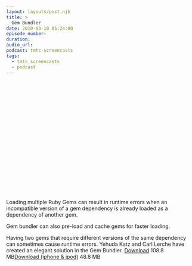 ```yaml
---
layout: layouts/post.njk
title: >
  Gem Bundler
date: 2010-03-10 05:24:00
episode_number:
duration:
audio_url:
podcast: tmtc-screencasts
tags:
  - tmtc_screencasts
  - podcast
---
```


<object width="540" height="304"><param name="allowfullscreen" value="true">

<param name="allowscriptaccess" value="always">
<param name="movie" value="http://vimeo.com/moogaloop.swf?clip_id=10053047&amp;server=vimeo.com&amp;show_title=0&amp;show_byline=0&amp;show_portrait=0&amp;color=00ADEF&amp;fullscreen=1">
<embed src="http://vimeo.com/moogaloop.swf?clip_id=10053047&amp;server=vimeo.com&amp;show_title=0&amp;show_byline=0&amp;show_portrait=0&amp;color=00ADEF&amp;fullscreen=1" type="application/x-shockwave-flash" allowfullscreen="true" allowscriptaccess="always" width="540" height="304"></embed></object>

Loading multiple Ruby Gems can result in runtime errors when an incompatible version of a gem dependency is already loaded as a dependency of another gem.

Gem bundler can also pre-load and cache gems for faster loading.

Having two gems that require different versions of the same dependency can sometimes cause runtime errors. Yehuda Katz and Carl Lerche have created an elegant solution in the Gem Bundler. [Download](http://traffic.libsyn.com/tmtc/Gem_Bundler.m4v) 108.8 MB[Download (iphone & ipod)](http://traffic.libsyn.com/tmtc/Gem_BundleriPhone.m4v) 48.8 MB
